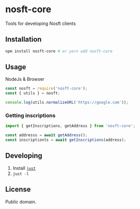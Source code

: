 # nosft-core

Tools for developing Nosft clients

## Installation

```bash
npm install nosft-core # or yarn add nosft-core
```

## Usage

NodeJs & Browser

```js
const nosft = require('nosft-core');
const { utils } = nosft;

console.log(utils.normalizeURL('https://google.com'));
```

### Getting inscriptions

```js
import { getInscriptions, getAddress } from 'nosft-core';

const addresss = await getAddress();
const inscriptionts = await getInscriptions(address);
```

## Developing

1. Install [`just`](https://just.systems/)
2. `just -l`

## License

Public domain.
